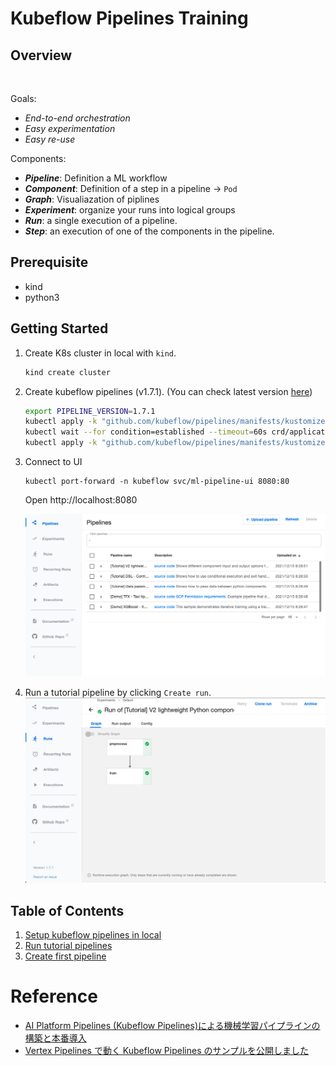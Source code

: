 # Kubeflow Pipelines Training

## Overview

![]()

Goals:
- *End-to-end orchestration*
- *Easy experimentation*
- *Easy re-use*

Components:
- ***Pipeline***: Definition a ML workflow
- ***Component***: Definition of a step in a pipeline -> `Pod`
- ***Graph***: Visualiazation of piplines
- ***Experiment***: organize your runs into logical groups
- ***Run***: a single execution of a pipeline.
- ***Step***: an execution of one of the components in the pipeline.

## Prerequisite

- kind
- python3

## Getting Started

1. Create K8s cluster in local with `kind`.
    ```bash
    kind create cluster
    ```
1. Create kubeflow pipelines (v1.7.1). (You can check latest version [here](https://github.com/kubeflow/pipelines/releases))
    ```bash
    export PIPELINE_VERSION=1.7.1
    kubectl apply -k "github.com/kubeflow/pipelines/manifests/kustomize/cluster-scoped-resources?ref=$PIPELINE_VERSION"
    kubectl wait --for condition=established --timeout=60s crd/applications.app.k8s.io
    kubectl apply -k "github.com/kubeflow/pipelines/manifests/kustomize/env/platform-agnostic-pns?ref=$PIPELINE_VERSION"
    ```
1. Connect to UI
    ```
    kubectl port-forward -n kubeflow svc/ml-pipeline-ui 8080:80
    ```

    Open http://localhost:8080

    ![](01-setup-kubeflow-pipelines-in-local/kfp-ui.png)
1. Run a tutorial pipeline by clicking `Create run`.
    ![](02-run-tutorial-pipelines/tutorial-pipeline-run.png)

## Table of Contents

1. [Setup kubeflow pipelines in local](01-setup-kubeflow-pipelines-in-local)
1. [Run tutorial pipelines](02-run-tutorial-pipelines)
1. [Create first pipeline](03-create-first-pipeline)

# Reference
- [AI Platform Pipelines (Kubeflow Pipelines)による機械学習パイプラインの構築と本番導入](https://techblog.zozo.com/entry/aip-pipelines-impl)
- [Vertex Pipelines で動く Kubeflow Pipelines のサンプルを公開しました](https://tech.repro.io/entry/2021/06/22/125113)
